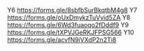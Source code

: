 Y6 https://forms.gle/8sbfbSurBkqtbM4g8
Y7 https://forms.gle/oUxDmykzTuVvid5ZA
Y8 https://forms.gle/6Wd3fuaoqo2fDddf9
Y9 https://forms.gle/tXPVJGeRKJFPSG566
Y10 https://forms.gle/acvfN9iVXdP2n2Ti8